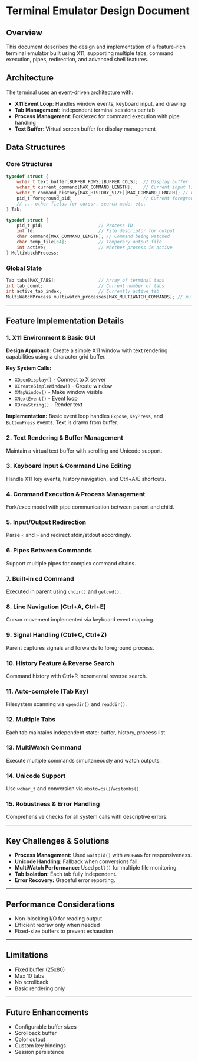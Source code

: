# Terminal Emulator Design Document

## Overview

This document describes the design and implementation of a feature-rich terminal emulator built using X11, supporting multiple tabs, command execution, pipes, redirection, and advanced shell features.

## Architecture

The terminal uses an event-driven architecture with:
- **X11 Event Loop**: Handles window events, keyboard input, and drawing
- **Tab Management**: Independent terminal sessions per tab
- **Process Management**: Fork/exec for command execution with pipe handling
- **Text Buffer**: Virtual screen buffer for display management

## Data Structures

### Core Structures

```c
typedef struct {
    wchar_t text_buffer[BUFFER_ROWS][BUFFER_COLS];  // Display buffer
    wchar_t current_command[MAX_COMMAND_LENGTH];    // Current input line
    wchar_t command_history[MAX_HISTORY_SIZE][MAX_COMMAND_LENGTH]; // Command history
    pid_t foreground_pid;                           // Current foreground process
    // ... other fields for cursor, search mode, etc.
} Tab;

typedef struct {
    pid_t pid;                     // Process ID
    int fd;                        // File descriptor for output
    char command[MAX_COMMAND_LENGTH]; // Command being watched
    char temp_file[64];            // Temporary output file
    int active;                    // Whether process is active
} MultiWatchProcess;
```

### Global State

```c
Tab tabs[MAX_TABS];                // Array of terminal tabs
int tab_count;                     // Current number of tabs
int active_tab_index;              // Currently active tab
MultiWatchProcess multiwatch_processes[MAX_MULTIWATCH_COMMANDS]; // multiWatch processes
```

---

## Feature Implementation Details

### 1. X11 Environment & Basic GUI
**Design Approach:** Create a simple X11 window with text rendering capabilities using a character grid buffer.

**Key System Calls:**
- `XOpenDisplay()` - Connect to X server
- `XCreateSimpleWindow()` - Create window
- `XMapWindow()` - Make window visible
- `XNextEvent()` - Event loop
- `XDrawString()` - Render text

**Implementation:** Basic event loop handles `Expose`, `KeyPress`, and `ButtonPress` events. Text is drawn from buffer.

### 2. Text Rendering & Buffer Management
Maintain a virtual text buffer with scrolling and Unicode support.

### 3. Keyboard Input & Command Line Editing
Handle X11 key events, history navigation, and Ctrl+A/E shortcuts.

### 4. Command Execution & Process Management
Fork/exec model with pipe communication between parent and child.

### 5. Input/Output Redirection
Parse `<` and `>` and redirect stdin/stdout accordingly.

### 6. Pipes Between Commands
Support multiple pipes for complex command chains.

### 7. Built-in cd Command
Executed in parent using `chdir()` and `getcwd()`.

### 8. Line Navigation (Ctrl+A, Ctrl+E)
Cursor movement implemented via keyboard event mapping.

### 9. Signal Handling (Ctrl+C, Ctrl+Z)
Parent captures signals and forwards to foreground process.

### 10. History Feature & Reverse Search
Command history with Ctrl+R incremental reverse search.

### 11. Auto-complete (Tab Key)
Filesystem scanning via `opendir()` and `readdir()`.

### 12. Multiple Tabs
Each tab maintains independent state: buffer, history, process list.

### 13. MultiWatch Command
Execute multiple commands simultaneously and watch outputs.

### 14. Unicode Support
Use `wchar_t` and conversion via `mbstowcs()`/`wcstombs()`.

### 15. Robustness & Error Handling
Comprehensive checks for all system calls with descriptive errors.

---

## Key Challenges & Solutions

- **Process Management:** Used `waitpid()` with `WNOHANG` for responsiveness.
- **Unicode Handling:** Fallback when conversions fail.
- **MultiWatch Performance:** Used `poll()` for multiple file monitoring.
- **Tab Isolation:** Each tab fully independent.
- **Error Recovery:** Graceful error reporting.

---

## Performance Considerations
- Non-blocking I/O for reading output
- Efficient redraw only when needed
- Fixed-size buffers to prevent exhaustion

---

## Limitations
- Fixed buffer (25x80)
- Max 10 tabs
- No scrollback
- Basic rendering only

---

## Future Enhancements
- Configurable buffer sizes
- Scrollback buffer
- Color output
- Custom key bindings
- Session persistence
